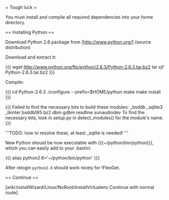 = Tough luck =

You must install and compile all required dependencies into your home directory.

== Installing Python ==

Download Python 2.6 package from [http://www.python.org/] (source distribution)

Download and extract it:

{{{
wget http://www.python.org/ftp/python/2.6.3/Python-2.6.3.tar.bz2
tar xjf Python-2.6.3.tar.bz2
}}}

Compile:

{{{
cd Python-2.6.3
./configure --prefix=$HOME/python
make
make install
}}}

{{{
Failed to find the necessary bits to build these modules:
_bsddb             _sqlite3           _tkinter
bsddb185           bz2                dbm
gdbm               readline           sunaudiodev
To find the necessary bits, look in setup.py in detect_modules() for the module's name.
}}}

'''TODO: how to resolve these, at least _sqlite is needed! '''

New Python should be now executable with {{{~/python/bin/python}}}, which you can easily add to your .bashrc

{{{
alias python2.6='~/python/bin/python'
}}}

After relogin `python2.6` should work nicely for !FlexGet.

== Continue ==

[wiki:InstallWizard/Linux/NoRoot/InstallVirtualenv Continue with normal route]